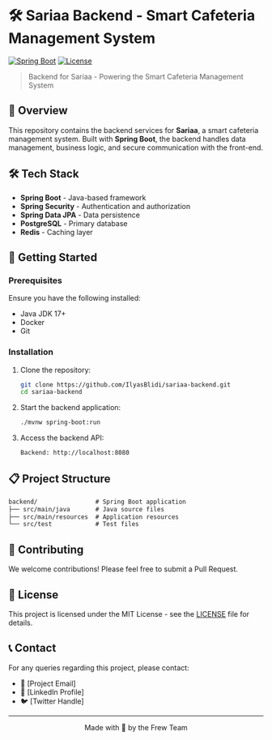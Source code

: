 # 🛠️ Sariaa Backend - Smart Cafeteria Management System

[![Spring Boot](https://img.shields.io/badge/Spring%20Boot-3.0-brightgreen?style=flat-square&logo=spring)](https://spring.io/projects/spring-boot)
[![License](https://img.shields.io/badge/License-MIT-blue.svg)](../LICENSE)

> Backend for Sariaa - Powering the Smart Cafeteria Management System

## 🌟 Overview

This repository contains the backend services for **Sariaa**, a smart cafeteria management system. Built with **Spring Boot**, the backend handles data management, business logic, and secure communication with the front-end.

## 🛠️ Tech Stack

- **Spring Boot** - Java-based framework
- **Spring Security** - Authentication and authorization
- **Spring Data JPA** - Data persistence
- **PostgreSQL** - Primary database
- **Redis** - Caching layer

## 🚀 Getting Started

### Prerequisites

Ensure you have the following installed:
- Java JDK 17+
- Docker
- Git

### Installation

1. Clone the repository:
    ```bash
    git clone https://github.com/IlyasBlidi/sariaa-backend.git
    cd sariaa-backend
    ```

2. Start the backend application:
    ```bash
    ./mvnw spring-boot:run
    ```

3. Access the backend API:
    ```txt
    Backend: http://localhost:8080
    ```

## 📋 Project Structure

```txt
backend/                # Spring Boot application
├── src/main/java       # Java source files
├── src/main/resources  # Application resources
└── src/test            # Test files
```

## 🤝 Contributing

We welcome contributions! Please feel free to submit a Pull Request.

## 📝 License

This project is licensed under the MIT License - see the [LICENSE](LICENSE) file for details.

## 📞 Contact

For any queries regarding this project, please contact:

- 📧 [Project Email]
- 💼 [LinkedIn Profile]
- 🐦 [Twitter Handle]

---

<div align="center">
  Made with 🍳 by the Frew Team
</div>
